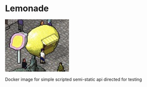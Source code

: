 Lemonade
========

![lemonade](https://raw.githubusercontent.com/darthjee/lemonade/main/lemonade.png)

Docker image for simple scripted semi-static api directed for testing
